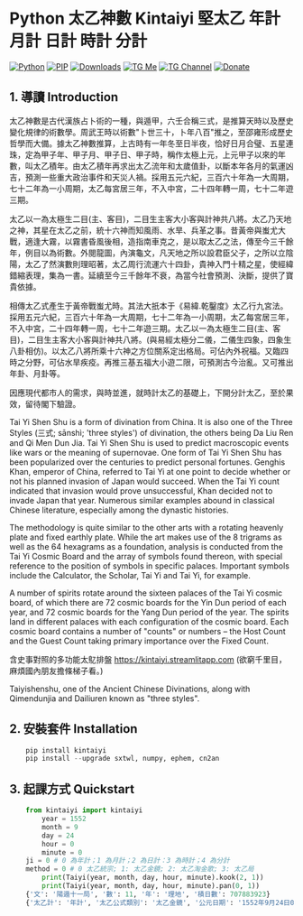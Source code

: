 ﻿# **Python 太乙神數 Kintaiyi 堅太乙 年計 月計 日計 時計 分計**
[![Python](https://img.shields.io/pypi/pyversions/kintaiyi)](https://pypi.org/project/kintaiyi/)
[![PIP](https://img.shields.io/pypi/v/kintaiyi)](https://pypi.org/project/kintaiyi/)
[![Downloads](https://img.shields.io/pypi/dm/kintaiyi)](https://pypi.org/project/kintaiyi/)
[![TG Me](https://img.shields.io/badge/chat-on%20telegram-blue)](https://t.me/gnatnek)
[![TG Channel](https://img.shields.io/badge/chat-on%20telegram-red)](https://t.me/numerology_coding)
[![Donate](https://img.shields.io/badge/Donate-PayPal-green.svg?logo=paypal&style=flat-square)](https://www.paypal.me/kinyeah)&nbsp;


 ## 1. 導讀 Introduction
太乙神數是古代漢族占卜術的一種，與遁甲，六壬合稱三式，是推算天時以及歷史變化規律的術數學。周武王時以術數"卜世三十，卜年八百"推之，至邵雍形成歷史哲學而大備。據太乙神數推算，上古時有一年冬至日半夜，恰好日月合璧、五星連珠，定為甲子年、甲子月、甲子日、甲子時，稱作太極上元，上元甲子以來的年數，叫太乙積年。由太乙積年再求出太乙流年和太歲值卦，以斷本年各月的氣運凶吉，預測一些重大政治事件和天災人禍。採用五元六紀，三百六十年為一大周期，七十二年為一小周期，太乙每宮居三年，不入中宮，二十四年轉一周，七十二年遊三期。

太乙以一為太極生二目(主、客目)，二目生主客大小客與計神共八將。太乙乃天地之神，其星在太乙之前，統十六神而知風雨、水旱、兵革之事。昔黃帝與蚩尤大戰，適逢大霧，以霧書昏風後相，造指南車克之，是以取太乙之法，傳至今三千餘年，例目以為術數。外閱龍圖，內演龜文，凡天地之所以設君臣父子，之所以立陰陽，太乙了然演數則理昭著，太乙周行流運六十四卦，貴神入門十精之星，使經緯錯縮表理，集為一書。延續至今三千餘年不衰，為當今社會預測、決斷，提供了寶貴依據。

相傳太乙式產生于黃帝戰蚩尤時。其法大扺本于《易緯.乾鑿度》太乙行九宮法。採用五元六紀，三百六十年為一大周期，七十二年為一小周期，太乙每宮居三年，不入中宮，二十四年轉一周，七十二年遊三期。太乙以一為太極生二目(主、客目)，二目生主客大小客與計神共八將。(與易經太極分二儀，二儀生四象，四象生八卦相仿)。以太乙八將所乘十六神之方位關系定出格局。可佔內外祝福。又臨四時之分野，可佔水旱疾疫。再推三基五福大小遊二限，可預測古今治亂。又可推出年卦、月卦等。

因應現代都市人的需求，與時並進，就時計太乙的基礎上，下開分計太乙，至於果效，留待閣下驗證。

Tai Yi Shen Shu is a form of divination from China. It is also one of the Three Styles (三式; sānshì; 'three styles') of divination, the others being Da Liu Ren and Qi Men Dun Jia. Tai Yi Shen Shu is used to predict macroscopic events like wars or the meaning of supernovae. One form of Tai Yi Shen Shu has been popularized over the centuries to predict personal fortunes. Genghis Khan, emperor of China, referred to Tai Yi at one point to decide whether or not his planned invasion of Japan would succeed. When the Tai Yi count indicated that invasion would prove unsuccessful, Khan decided not to invade Japan that year. Numerous similar examples abound in classical Chinese literature, especially among the dynastic histories.

The methodology is quite similar to the other arts with a rotating heavenly plate and fixed earthly plate. While the art makes use of the 8 trigrams as well as the 64 hexagrams as a foundation, analysis is conducted from the Tai Yi Cosmic Board and the array of symbols found thereon, with special reference to the position of symbols in specific palaces. Important symbols include the Calculator, the Scholar, Tai Yi and Tai Yi, for example.

A number of spirits rotate around the sixteen palaces of the Tai Yi cosmic board, of which there are 72 cosmic boards for the Yin Dun period of each year, and 72 cosmic boards for the Yang Dun period of the year. The spirits land in different palaces with each configuration of the cosmic board. Each cosmic board contains a number of "counts" or numbers – the Host Count and the Guest Count taking primary importance over the Fixed Count.

含史事對照的多功能太鳦排盤 https://kintaiyi.streamlitapp.com (欲窮千里目，麻煩國內朋友擔條梯子看。)

Taiyishenshu, one of the Ancient Chinese Divinations, along with Qimendunjia and Dailiuren known as "three styles".


## 2. 安裝套件 Installation
```python
	pip install kintaiyi
	pip install --upgrade sxtwl, numpy, ephem, cn2an 
```
## 3. 起課方式 Quickstart
```python
	from kintaiyi import kintaiyi
    	year = 1552
    	month = 9
    	day = 24
    	hour = 0
    	minute = 0
	ji = 0 # 0 為年計；1 為月計；2 為日計：3 為時計；4 為分計
	method = 0 # 0 太乙統宗; 1: 太乙金鏡; 2: 太乙淘金歌; 3: 太乙局
    	print(Taiyi(year, month, day, hour, minute).kook(2, 1))
    	print(Taiyi(year, month, day, hour, minute).pan(0, 1))
	{'文': '陽遁十一局', '數': 11, '年': '理地', '積日數': 707883923}
	{'太乙計': '年計', '太乙公式類別': '太乙金鏡', '公元日期': '1552年9月24日0時', '干支': ['壬子', '庚戌', '丙戌', '戊子', '甲子'], '農曆': {'年': 1552, '月': 9, '日': 7}, '年號': '明世宗朱厚熜 嘉靖三十一年', '紀元': '第四紀第四戊子元', '太歲': '子', '局式': {'文': '陽遁十三局', '數': 13, '年': '理天', '積年數': 1938109}, '五子元局': '陽遁二百二十九局', '陽九': '子', '百六': '丑', '太乙落宮': 6, '太乙': '兌', '天乙': '巳', '地乙': '乾', '四神': '中', '直符': '巽', '文昌': ['巽', ''], '始擊': '辰', '主算': [18, ['三才足數', '上和']], '主將': 8, '主參': 4, '客算': [19, ['三才足數', '雜重陽']], '客將': 9, '客參': 7, '定算': [19, ['三才足數', '雜重陽']], '合神': '丑', '計神': '寅', '定目': '辰', '君基': '酉', '臣基': '酉', '民基': '申', '五福': '坤', '帝符': '辰', '太尊': '子', '飛鳥': 4, '三風': 1, '五風': 5, '八風': 6, '大游': 5, '小游': 1, '二十八宿值日': '翼', '太歲二十八宿': '翼', '太歲值宿斷事': '陰陽失序，多雨水。', '始擊二十八宿': '心', '始擊值宿斷事': '太子、諸王有憂。', '十天干歲始擊落宮預測': '中國有兵。', '八門值事': '傷', '八門分佈': {6: '傷', 1: '杜', 8: '景', 3: '死', 4: '驚', 9: '開', 2: '休', 7: '生'}, '八宮旺衰': {7: '旺', 6: '相', 1: '胎', 8: '沒', 3: '死', 4: '囚', 9: '休', 2: '廢'}, '推太乙當時法': '太乙時計才顯示', '推三門具不具': '三門具。', '推五將發不發': '五將發。', '推主客相闗法': '主尅客，主勝', '推多少以占勝負': '客以多筭臨少，主人敗也。', '推太乙風雲飛鳥助戰法': '飛鳥扶主人陣者，主人勝', '推雷公入水': '子', '推臨津問道': '卯', '推獅子反擲': '卯', '推白雲捲空': '申', '推猛虎相拒': '未', '推白龍得雲': '戌', '推回軍無言': '酉'}


